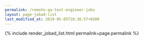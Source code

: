 ```yaml
---
permalink: /remote-qa-test-engineer-jobs
layout: page-jobad-list
last_modified_at: 2019-05-05T18:36:57+0200
---
```

{% include render_jobad_list.html permalink=page.permalink %}

